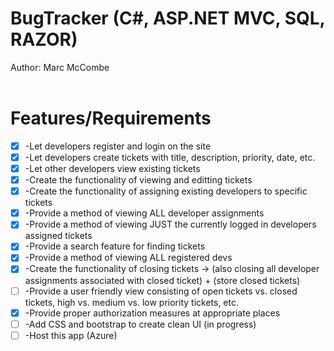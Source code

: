 # BugTracker (C#, ASP.NET MVC, SQL, RAZOR)
Author: Marc McCombe <br /> <br />
# Features/Requirements
- [x] -Let developers register and login on the site <br />
- [x] -Let developers create tickets with title, description, priority, date, etc. <br />
- [x] -Let other developers view existing tickets <br />
- [x] -Create the functionality of viewing and editting tickets <br />
- [x] -Create the functionality of assigning existing developers to specific tickets <br />
- [x] -Provide a method of viewing ALL developer assignments <br />
- [x] -Provide a method of viewing JUST the currently logged in developers assigned tickets <br />
- [x] -Provide a search feature for finding tickets <br />
- [x] -Provide a method of viewing ALL registered devs <br />
- [x] -Create the functionality of closing tickets -> (also closing all developer assignments associated with closed ticket) + (store closed tickets) <br />
- [ ] -Provide a user friendly view consisting of open tickets vs. closed tickets, high vs. medium vs. low priority tickets, etc.  <br />
- [x] -Provide proper authorization measures at appropriate places <br />
- [ ] -Add CSS and bootstrap to create clean UI (in progress)
- [ ] -Host this app (Azure)
